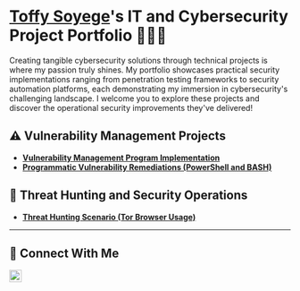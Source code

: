 # <a href="https://www.linkedin.com/in/toffysoyege">Toffy Soyege</a>'s IT and Cybersecurity Project Portfolio 👨🏿‍💻

Creating tangible cybersecurity solutions through technical projects is where my passion truly shines. My portfolio showcases practical security implementations ranging from penetration testing frameworks to security automation platforms, each demonstrating my immersion in cybersecurity's challenging landscape. I welcome you to explore these projects and discover the operational security improvements they've delivered!


## ⚠️ Vulnerability Management Projects

- **[Vulnerability Management Program Implementation](https://github.com/)**
- **[Programmatic Vulnerability Remediations (PowerShell and BASH)](https://github.com/)**

## 🚨 Threat Hunting and Security Operations

- **[Threat Hunting Scenario (Tor Browser Usage)](https://github.com/)**

<hr/>

## 🔗 Connect With Me

[<img align="left" alt="___________ | LinkedIn" width="22px" src="https://cdn.jsdelivr.net/npm/simple-icons@v3/icons/linkedin.svg" />][linkedin]

[linkedin]: https://linkedin.com/in/toffysoyege/

<!--
<img width="35" alt="image" src="https://github.com/user-attachments/assets/2f41c7cd-5ea8-4475-b451-a37161b6c3fb"> 
<img width="35" alt="image" src="https://github.com/user-attachments/assets/77649969-9910-4994-8b96-74a116cfb2a8">
-->
